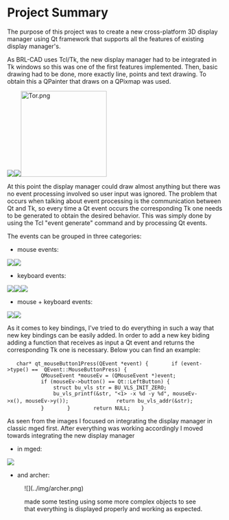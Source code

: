 # Project Summary

The purpose of this project was to create a new cross-platform 3D
display manager using Qt framework that supports all the features of
existing display manager's.

As BRL-CAD uses Tcl/Tk, the new display manager had to be integrated in
Tk windows so this was one of the first features implemented. Then,
basic drawing had to be done, more exactly line, points and text
drawing. To obtain this a QPainter that draws on a QPixmap was used.

![](../img/Tkqt1.png)![](../img/Sph.png)<img src="img/Tor.png" title="fig:Tor.png" width="200" alt="Tor.png" />

At this point the display manager could draw almost anything but there
was no event processing involved so user input was ignored. The problem
that occurs when talking about event processing is the communication
between Qt and Tk, so every time a Qt event occurs the corresponding Tk
one needs to be generated to obtain the desired behavior. This was
simply done by using the Tcl "event generate" command and by processing
Qt events.

The events can be grouped in three categories:

-   mouse events:

![](../img/Tor1.png)![](../img/Tor2.png)

-   keyboard events:

![](../img/Keyboard.png)![](../img/Keyboard2.png)![](../img/mged-c.png)

-   mouse + keyboard events:

![](../img/Rotate1.png)![](../img/Rotate2.png)

As it comes to key bindings, I've tried to do everything in such a way
that new key bindings can be easily added. In order to add a new key
biding adding a function that receives as input a Qt event and returns
the corresponding Tk one is necessary. Below you can find an example:

`   char* qt_mouseButton1Press(QEvent *event) {`
`       if (event->type() ==  QEvent::MouseButtonPress) {`
`           QMouseEvent *mouseEv = (QMouseEvent *)event;`
`           if (mouseEv->button() == Qt::LeftButton) {`
`               struct bu_vls str = BU_VLS_INIT_ZERO;`
`               bu_vls_printf(&str, "<1> -x %d -y %d", mouseEv->x(), mouseEv->y());`
`               return bu_vls_addr(&str);`
`           }`
`       }`
`       return NULL;`
`   }`

As seen from the images I focused on integrating the display manager in
classic mged first. After everything was working accordingly I moved
towards integrating the new display manager

-   in mged:

![](../img/mged.png)

-   and archer:

<figure>
![](../img/archer.png)

made some testing using some more complex objects to see that everything
is displayed properly and working as expected.
